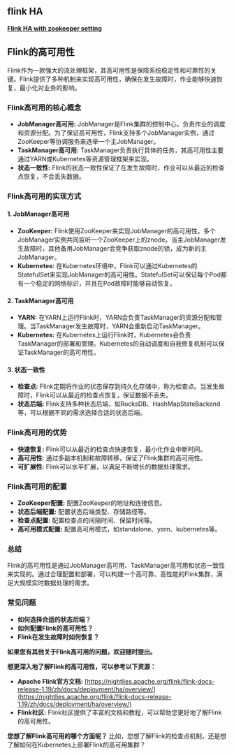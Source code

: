 ## flink HA

[**Flink HA with zookeeper setting**](https://nightlies.apache.org/flink/flink-docs-release-1.19/zh/docs/deployment/ha/zookeeper_ha/)


## Flink的高可用性

Flink作为一款强大的流处理框架，其高可用性是保障系统稳定性和可靠性的关键。Flink提供了多种机制来实现高可用性，确保在发生故障时，作业能够快速恢复，最小化对业务的影响。

### Flink高可用的核心概念

* **JobManager高可用:** JobManager是Flink集群的控制中心，负责作业的调度和资源分配。为了保证高可用性，Flink支持多个JobManager实例，通过ZooKeeper等协调服务来选举一个主JobManager。
* **TaskManager高可用:** TaskManager负责执行具体的任务，其高可用性主要通过YARN或Kubernetes等资源管理框架来实现。
* **状态一致性:** Flink的状态一致性保证了在发生故障时，作业可以从最近的检查点恢复，不会丢失数据。

### Flink高可用的实现方式

#### 1. **JobManager高可用**

* **ZooKeeper:** Flink使用ZooKeeper来实现JobManager的高可用性。多个JobManager实例共同监听一个ZooKeeper上的znode。当主JobManager发生故障时，其他备用JobManager会竞争获取znode的锁，成为新的主JobManager。
* **Kubernetes:** 在Kubernetes环境中，Flink可以通过Kubernetes的StatefulSet来实现JobManager的高可用性。StatefulSet可以保证每个Pod都有一个稳定的网络标识，并且在Pod故障时能够自动恢复。

#### 2. **TaskManager高可用**

* **YARN:** 在YARN上运行Flink时，YARN会负责TaskManager的资源分配和管理。当TaskManager发生故障时，YARN会重新启动TaskManager。
* **Kubernetes:** 在Kubernetes上运行Flink时，Kubernetes会负责TaskManager的部署和管理。Kubernetes的自动调度和自我修复机制可以保证TaskManager的高可用性。

#### 3. **状态一致性**

* **检查点:** Flink定期将作业的状态保存到持久化存储中，称为检查点。当发生故障时，Flink可以从最近的检查点恢复，保证数据不丢失。
* **状态后端:** Flink支持多种状态后端，如RocksDB、HashMapStateBackend等，可以根据不同的需求选择合适的状态后端。

### Flink高可用的优势

* **快速恢复:** Flink可以从最近的检查点快速恢复，最小化作业中断时间。
* **高可用性:** 通过多副本机制和故障转移，保证了Flink集群的高可用性。
* **可扩展性:** Flink可以水平扩展，以满足不断增长的数据处理需求。

### Flink高可用的配置

* **ZooKeeper配置:** 配置ZooKeeper的地址和连接信息。
* **状态后端配置:** 配置状态后端类型、存储路径等。
* **检查点配置:** 配置检查点的间隔时间、保留时间等。
* **高可用模式配置:** 配置高可用模式，如standalone、yarn、kubernetes等。

### 总结

Flink的高可用性是通过JobManager高可用、TaskManager高可用和状态一致性来实现的。通过合理配置和部署，可以构建一个高可靠、高性能的Flink集群，满足大规模实时数据处理的需求。

### 常见问题

* **如何选择合适的状态后端？**
* **如何配置Flink的高可用性？**
* **Flink在发生故障时如何恢复？**

**如果您有其他关于Flink高可用的问题，欢迎随时提出。**

**想更深入地了解Flink的高可用性，可以参考以下资源：**

* **Apache Flink官方文档:** [https://nightlies.apache.org/flink/flink-docs-release-1.19/zh/docs/deployment/ha/overview/](https://nightlies.apache.org/flink/flink-docs-release-1.19/zh/docs/deployment/ha/overview/)
* **Flink社区:** Flink社区提供了丰富的文档和教程，可以帮助您更好地了解Flink的高可用性。

**您想了解Flink高可用的哪个方面呢？** 比如，您想了解Flink的检查点机制，还是想了解如何在Kubernetes上部署Flink的高可用集群？
